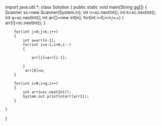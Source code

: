 import java.util.*;
class Solution
{
    public static void main(String gg[])
    {
        Scanner sc=new Scanner(System.in);
        int n=sc.nextInt();
        int k=sc.nextInt();
        int q=sc.nextInt();
        int arr[]=new int[n];
        for(int i=0;i<n;i++)
        {
            arr[i]=sc.nextInt();
        }
     
        for(int j=0;j<k;j++)
        { 
            int a=arr[n-1];
            for(int i=n-1;i>0;i--)
            {
                
                arr[i]=arr[i-1];
                
            }
             arr[0]=a;
        }
       
        for(int i=0;i<q;i++)
        {
            int arr1=sc.nextInt();
            System.out.println(arr[arr1]);
        }
    
    }
}
 
